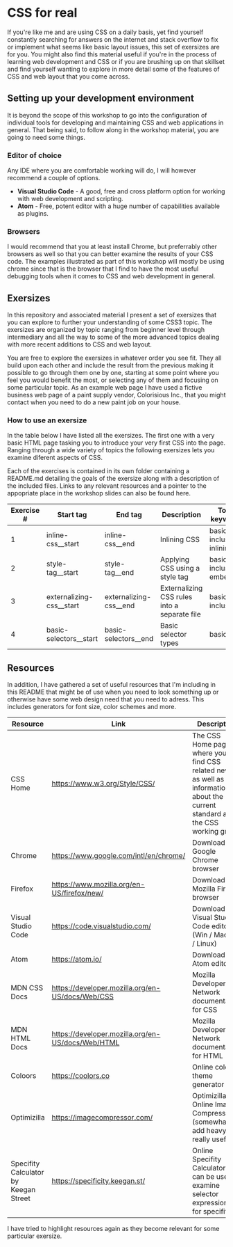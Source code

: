 # CSS for real

If you're like me and are using CSS on a daily basis, yet find yourself constantly searching for answers on the internet and stack overflow to fix or implement what seems like basic layout issues, this set of exersizes are for you. 
You might also find this material useful if you're in the process of learning web development and CSS or if you are brushing up on that skillset and find yourself wanting to explore in more detail some of the features of CSS and web layout that you come across.

## Setting up your development environment

It is beyond the scope of this workshop to go into the configuration of individual tools for developing and maintaining CSS and web applications in general. That being said, to follow along in the workshop material, you are going to need some things.

### Editor of choice

Any IDE where you are comfortable working will do, I will however recommend a couple of options.

* __Visual Studio Code__ - A good, free and cross platform option for working with web development and scripting.
* __Atom__ - Free, potent editor with a huge number of capabilities available as plugins.

### Browsers

I would recommend that you at least install Chrome, but preferrably other browsers as well so that you can better examine the results of your CSS code. The examples illustrated as part of this workshop will mostly be using chrome since that is the browser that I find to have the most useful debugging tools when it comes to CSS and web development in general.

## Exersizes

In this repository and associated material I present a set of exersizes that you can explore to further your understanding of some CSS3 topic. The exersizes are organized by topic ranging from beginner level through intermediary and all the way to some of the more advanced topics dealing with more recent additions to CSS and web layout.

You are free to explore the exersizes in whatever order you see fit. 
They all build upon each other and include the result from the previous making it possible to go through them one by one, starting at some point where you feel you would benefit the most, or selecting any of them and focusing on some particular topic.
As an example web page I have used a fictive business web page of a paint supply vendor, Colorisious Inc., that you might contact when you need to do a new paint job on your house.

### How to use an exersize

In the table below I have listed all the exersizes. The first one with a very basic HTML page tasking you to introduce your very first CSS into the page. Ranging through a wide variety of topics the following exersizes lets you examine diferent aspects of CSS.

Each of the exercises is contained in its own folder containing a README.md detailing the goals of the exersize along with a description of the included files. Links to any relevant resources and a pointer to the appopriate place in the workshop slides can also be found here.

| Exercise # | Start tag | End tag | Description | Topic keywords |
|-|-|-|-|-|
| 1 | inline-css__start | inline-css__end | Inlining CSS | basics, inclusion, inlining |
| 2 | style-tag__start | style-tag__end | Applying CSS using a style tag | basics, inclusion, embedded |
| 3 | externalizing-css__start | externalizing-css__end | Externalizing CSS rules into a separate file | basics, inclusion |
| 4 | basic-selectors__start | basic-selectors__end | Basic selector types | basics |

## Resources

In addition, I have gathered a set of useful resources that I'm including in this README that might be of use when you need to look something up or otherwise have some web design need that you need to adress. This includes generators for font size, color schemes and more.

| Resource | Link                                                        | Description |
|-|-|-|
| CSS Home           | https://www.w3.org/Style/CSS/                     | The CSS Home page where you can find CSS related news as well as information about the current standard and the CSS working group |
| Chrome             | https://www.google.com/intl/en/chrome/            | Download the Google Chrome browser |
| Firefox            | https://www.mozilla.org/en-US/firefox/new/        | Download the Mozilla Firefox browser |
| Visual Studio Code | https://code.visualstudio.com/                    | Download the Visual Studio Code editor (Win / MacOS / Linux) |
| Atom               | https://atom.io/                                  | Download the Atom editor |
| MDN CSS Docs       | https://developer.mozilla.org/en-US/docs/Web/CSS  | Mozilla Developer Network documentation for CSS |
| MDN HTML Docs      | https://developer.mozilla.org/en-US/docs/Web/HTML | Mozilla Developer Network documentation for HTML |
| Coloors            | https://coolors.co                                | Online color theme generator |
| Optimizilla        | https://imagecompressor.com/                      | Optimizilla Online Image Compressor (somewhat add heavy, but really useful) |
| Specifity Calculator by Keegan Street | https://specificity.keegan.st/ | Online Specifity Calculator that can be used to examine selector expressions for specifity |

I have tried to highlight resources again as they become relevant for some particular exersize.
